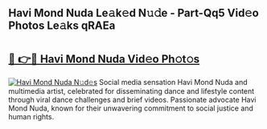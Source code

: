 ## Havi Mond Nuda Le𝚊k𝚎d N𝚞𝚍e - Part-Qq5 Vid𝚎o Photos Le𝚊ks qRAEa

# <h2><a href="http://fbf5qr5.evod.top/?m=Havi+Mond+Nuda">🔗 👉🔴 Havi Mond Nuda Vid𝚎o Ph𝚘t𝚘s</a></h2>

[![Havi Mond Nuda N𝚞d𝚎s](https://i.imgur.com/8V9OHl7.gif)](http://fbf5qr5.evod.top/?m=Havi+Mond+Nuda)
Social media sensation Havi Mond Nuda and multimedia artist, celebrated for disseminating dance and lifestyle content through viral dance challenges and brief videos. Passionate advocate Havi Mond Nuda, known for their unwavering commitment to social justice and human rights. 
